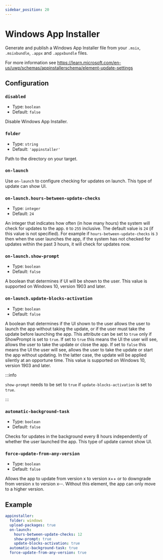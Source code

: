 ```yaml
---
sidebar_position: 20
---
```


# Windows App Installer

Generate and publish a Windows App Installer file from your `.msix`, `.msixbundle`, `.appx` and
`.appxbundle` files.

For more information see
https://learn.microsoft.com/en-us/uwp/schemas/appinstallerschema/element-update-settings

## Configuration

### `disabled`

- Type: `boolean`
- Default: `false`

Disable Windows App Installer.

### `folder`

- Type: `string`
- Default: `'appinstaller'`

Path to the directory on your target.

<!-- ### `upload-packages`

- Type: `boolean`
- Default: `false`

Defines whether to upload packages to your target or reference them from your source. Set it to
`true` if the source is private. -->

### `on-launch`

Use `on-launch` to configure checking for updates on launch. This type of update can show UI.

### `on-launch.hours-between-update-checks`

- Type: `integer`
- Default: `24`

An integer that indicates how often (in how many hours) the system will check for updates to the
app. `0` to `255` inclusive. The default value is `24` (if this value is not specified). For example
if `hours-between-update-checks` is `3` then when the user launches the app, if the system has not
checked for updates within the past 3 hours, it will check for updates now.

### `on-launch.show-prompt`

- Type: `boolean`
- Default: `false`

A boolean that determines if UI will be shown to the user. This value is supported on Windows 10,
version 1903 and later.

### `on-launch.update-blocks-activation`

- Type: `boolean`
- Default: `false`

A boolean that determines if the UI shown to the user allows the user to launch the app without
taking the update, or if the user must take the update before launching the app. This attribute can
be set to `true` only if ShowPrompt is set to `true`. If set to `true` this means the UI the user
will see, allows the user to take the update or close the app. If set to `false` this means the UI
the user will see, allows the user to take the update or start the app without updating. In the
latter case, the update will be applied silently at an opportune time. This value is supported on
Windows 10, version 1903 and later.

:::info

`show-prompt` needs to be set to `true` if `update-blocks-activation` is set to `true`.

:::

### `automatic-background-task`

- Type: `boolean`
- Default: `false`

Checks for updates in the background every 8 hours independently of whether the user launched the
app. This type of update cannot show UI.

### `force-update-from-any-version`

- Type: `boolean`
- Default: `false`

Allows the app to update from version x to version x++ or to downgrade from version x to version
x--. Without this element, the app can only move to a higher version.

## Example

```yaml
appinstaller:
  folder: windows
  upload-packages: true
  on-launch:
    hours-between-update-checks: 12
    show-prompt: true
    update-blocks-activation: true
  automatic-background-task: true
  force-update-from-any-version: true
```
